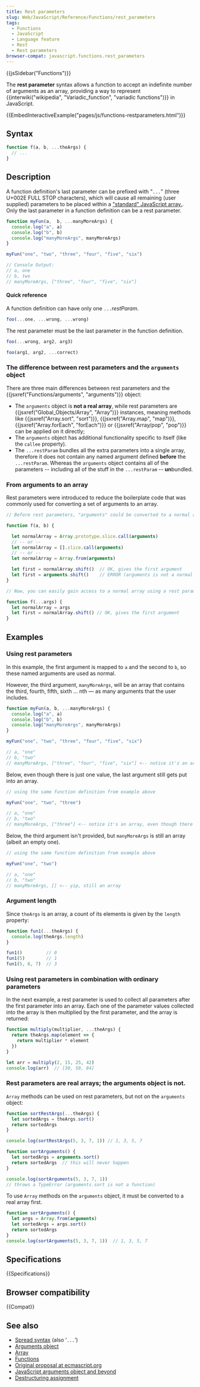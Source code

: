 ```yaml
---
title: Rest parameters
slug: Web/JavaScript/Reference/Functions/rest_parameters
tags:
  - Functions
  - JavaScript
  - Language feature
  - Rest
  - Rest parameters
browser-compat: javascript.functions.rest_parameters
---
```

{{jsSidebar("Functions")}}

The **rest parameter** syntax allows a function to accept an indefinite number
of arguments as an array, providing a way to represent
{{interwiki("wikipedia", "Variadic_function", "variadic functions")}}
in JavaScript.

{{EmbedInteractiveExample("pages/js/functions-restparameters.html")}}

## Syntax

```js
function f(a, b, ...theArgs) {
  // ...
}
```

## Description

A function definition's last parameter can be prefixed with "`...`" (three
U+002E FULL STOP characters), which will cause all remaining (user supplied)
parameters to be placed within a
["standard" JavaScript array.](https://developer.mozilla.org/en-US/docs/Web/JavaScript/Reference/Global_Objects/Array).
Only the last parameter in a function definition can be a rest parameter.

```js
function myFun(a,  b, ...manyMoreArgs) {
  console.log("a", a)
  console.log("b", b)
  console.log("manyMoreArgs", manyMoreArgs)
}

myFun("one", "two", "three", "four", "five", "six")

// Console Output:
// a, one
// b, two
// manyMoreArgs, ["three", "four", "five", "six"]
```

#### Quick reference

A function definition can have only one `...`_restParam_.

```js example-bad
foo(...one, ...wrong, ...wrong)
```

The rest parameter must be the last parameter in the function definition.

```js example-bad
foo(...wrong, arg2, arg3)
```

```js example-good
foo(arg1, arg2, ...correct)
```

### The difference between rest parameters and the `arguments` object

There are three main differences between rest parameters and the
{{jsxref("Functions/arguments", "arguments")}} object:

- The `arguments` object is **not a real array**, while rest parameters are
  {{jsxref("Global_Objects/Array", "Array")}} instances, meaning
  methods like {{jsxref("Array.sort", "sort")}},
  {{jsxref("Array.map", "map")}},
  {{jsxref("Array.forEach", "forEach")}} or
  {{jsxref("Array/pop", "pop")}} can be applied on it directly;
- The `arguments` object has additional functionality specific to itself (like
  the `callee` property).
- The `...restParam` bundles all the extra parameters into a single array,
  therefore it does not contain any named argument defined **before** the
  `...restParam`. Whereas the `arguments` object contains all of the parameters
  -- including all of the stuff in the `...restParam` -- **un**bundled.

### From arguments to an array

Rest parameters were introduced to reduce the boilerplate code that was commonly
used for converting a set of arguments to an array.

```js
// Before rest parameters, "arguments" could be converted to a normal array using:

function f(a, b) {

  let normalArray = Array.prototype.slice.call(arguments)
  // -- or --
  let normalArray = [].slice.call(arguments)
  // -- or --
  let normalArray = Array.from(arguments)

  let first = normalArray.shift()  // OK, gives the first argument
  let first = arguments.shift()    // ERROR (arguments is not a normal array)
}

// Now, you can easily gain access to a normal array using a rest parameter

function f(...args) {
  let normalArray = args
  let first = normalArray.shift() // OK, gives the first argument
}
```

## Examples

### Using rest parameters

In this example, the first argument is mapped to `a` and the second to `b`, so
these named arguments are used as normal.

However, the third argument, `manyMoreArgs`, will be an array that contains the
third, fourth, fifth, sixth ... nth — as many arguments that the user includes.

```js
function myFun(a, b, ...manyMoreArgs) {
  console.log("a", a)
  console.log("b", b)
  console.log("manyMoreArgs", manyMoreArgs)
}

myFun("one", "two", "three", "four", "five", "six")

// a, "one"
// b, "two"
// manyMoreArgs, ["three", "four", "five", "six"] <-- notice it's an array
```

Below, even though there is just one value, the last argument still gets put
into an array.

```js
// using the same function definition from example above

myFun("one", "two", "three")

// a, "one"
// b, "two"
// manyMoreArgs, ["three"] <-- notice it's an array, even though there's just one value
```

Below, the third argument isn't provided, but `manyMoreArgs` is still an array
(albeit an empty one).

```js
// using the same function definition from example above

myFun("one", "two")

// a, "one"
// b, "two"
// manyMoreArgs, [] <-- yip, still an array
```

### Argument length

Since `theArgs` is an array, a count of its elements is given by the `length`
property:

```js
function fun1(...theArgs) {
  console.log(theArgs.length)
}

fun1()         // 0
fun1(5)        // 1
fun1(5, 6, 7)  // 3
```

### Using rest parameters in combination with ordinary parameters

In the next example, a rest parameter is used to collect all parameters after
the first parameter into an array. Each one of the parameter values collected
into the array is then multiplied by the first parameter, and the array is
returned:

```js
function multiply(multiplier, ...theArgs) {
  return theArgs.map(element => {
    return multiplier * element
  })
}

let arr = multiply(2, 15, 25, 42)
console.log(arr)  // [30, 50, 84]
```

### Rest parameters are real arrays; the arguments object is not.

`Array` methods can be used on rest parameters, but not on the `arguments`
object:

```js
function sortRestArgs(...theArgs) {
  let sortedArgs = theArgs.sort()
  return sortedArgs
}

console.log(sortRestArgs(5, 3, 7, 1)) // 1, 3, 5, 7

function sortArguments() {
  let sortedArgs = arguments.sort()
  return sortedArgs  // this will never happen
}

console.log(sortArguments(5, 3, 7, 1))
// throws a TypeError (arguments.sort is not a function)
```

To use `Array` methods on the `arguments` object, it must be converted to a real
array first.

```js
function sortArguments() {
  let args = Array.from(arguments)
  let sortedArgs = args.sort()
  return sortedArgs
}
console.log(sortArguments(5, 3, 7, 1))  // 1, 3, 5, 7
```

## Specifications

{{Specifications}}

## Browser compatibility

{{Compat}}

## See also

- [Spread syntax](/en-US/docs/Web/JavaScript/Reference/Operators/Spread_syntax)
  (also ‘`...`’)
- [Arguments object](/en-US/docs/Web/JavaScript/Reference/Functions/arguments)
- [Array](/en-US/docs/Web/JavaScript/Reference/Global_Objects/Array)
- [Functions](/en-US/docs/Web/JavaScript/Reference/Functions "Functions and function scope")
- [Original proposal at ecmascript.org](http://wiki.ecmascript.org/doku.php?id=harmony:rest_parameters)
- [JavaScript arguments object and beyond](http://javascriptweblog.wordpress.com/2011/01/18/javascripts-arguments-object-and-beyond/)
- [Destructuring assignment](/en-US/docs/Web/JavaScript/Reference/Operators/Destructuring_assignment)
